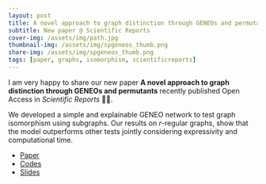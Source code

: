 ```yaml
---
layout: post
title: A novel approach to graph distinction through GENEOs and permutants
subtitle: New paper @ Scientific Reports
cover-img: /assets/img/path.jpg
thumbnail-img: /assets/img/spgeneos_thumb.png
share-img: /assets/img/spgeneos_thumb.png
tags: [paper, graphs, isomorphism, scientificreports]
---
```


I am very happy to share our new paper **A novel approach to graph distinction through GENEOs and permutants** recently published Open Access in *Scientific Reports* :tada::tada:.

We developed a simple and explainable GENEO network to test graph isomorphism using subgraphs. Our results on $r$-regular graphs, show that the model outperforms other tests jointly considering expressivity and computational time.

- [Paper](https://www.nature.com/articles/s41598-025-90152-7)
- [Codes](https://github.com/jb-sharp/spgeneos)
- [Slides]()

